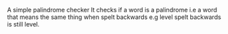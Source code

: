 A simple palindrome checker
It checks if a word is a palindrome i.e a word that means the same thing when spelt backwards e.g level spelt backwards is still level.
